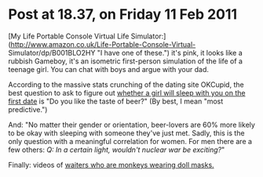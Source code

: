 # Post at 18.37, on Friday 11 Feb 2011

[My Life Portable Console Virtual Life
Simulator:](http://www.amazon.co.uk/Life-Portable-Console-Virtual-
Simulator/dp/B001BLO2HY "I have one of these.") it's pink, it looks like a
rubbish Gameboy, it's an isometric first-person simulation of the life of a
teenage girl. You can chat with boys and argue with your dad.

According to the massive stats crunching of the dating site OKCupid, the best
question to ask to figure out [whether a girl will sleep with you on the first
date](http://blog.okcupid.com/index.php/the-best-questions-for-first-dates/ "OKCupid's stats blog is brilliant.") is "Do you like the taste of beer?" (By
best, I mean "most predictive.")

And: "No matter their gender or orientation, beer-lovers are 60% more likely
to be okay with sleeping with someone they've just met. Sadly, this is the
only question with a meaningful correlation for women. For men there are a few
others: _Q: In a certain light, wouldn't nuclear war be exciting?_"

Finally: videos of [waiters who are monkeys wearing doll
masks.](http://www.popbitch.com/home/2011/02/10/monkey-waiters/ "Watch
these.")

